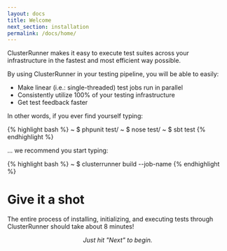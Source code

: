 ```yaml
---
layout: docs
title: Welcome
next_section: installation
permalink: /docs/home/
---
```


ClusterRunner makes it easy to execute test suites across your infrastructure in the fastest and most efficient way 
possible.

By using ClusterRunner in your testing pipeline, you will be able to easily:

* Make linear (i.e.: single-threaded) test jobs run in parallel
* Consistently utilize 100% of your testing infrastructure
* Get test feedback faster

In other words, if you ever find yourself typing:

{% highlight bash %}
~ $ phpunit test/
~ $ nose test/
~ $ sbt test
{% endhighlight %}
	
... we recommend you start typing:
	
{% highlight bash %}
~ $ clusterrunner build --job-name <job name>
{% endhighlight %}

# Give it a shot

The entire process of installing, initializing, and executing tests through ClusterRunner should take about 8 minutes!

<center><i>Just hit "Next" to begin.</i></center>